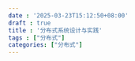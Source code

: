 ```yaml
---
date : '2025-03-23T15:12:50+08:00'
draft : true
title : '分布式系统设计与实践'
tags : ["分布式"]
categories: ["分布式"]
---
```


